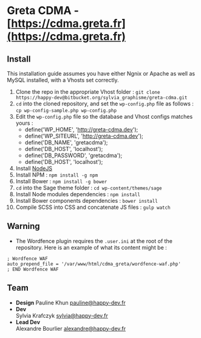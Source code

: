 # Greta CDMA - [https://cdma.greta.fr](https://cdma.greta.fr)

## Install

This installation guide assumes you have either Ngnix or Apache as well as MySQL installed, with a Vhosts set correctly.

1.  Clone the repo in the appropriate Vhost folder : `git clone https://happy-dev@bitbucket.org/sylvia_graphisme/greta-cdma.git`
2.  `cd` into the cloned repository, and set the `wp-config.php` file as follows : 
`cp wp-config-sample.php wp-config.php`
3.  Edit the `wp-config.php` file so the database and Vhost configs matches yours : 
    -  define('WP_HOME',     'http://greta-cdma.dev');
    -  define('WP_SITEURL',  'http://greta-cdma.dev');
    -  define('DB_NAME',     'gretacdma');
    -  define('DB_HOST',     'localhost');
    -  define('DB_PASSWORD', 'gretacdma');
    -  define('DB_HOST',     'localhost');
3.  Install [NodeJS](https://nodejs.org/en/)
4.  Install NPM : `npm install -g npm`
5.  Install Bower : `npm install -g bower`
6.  `cd` into the Sage theme folder : `cd wp-content/themes/sage`
7.  Install Node modules dependencies : `npm install`
8.  Install Bower components dependencies : `bower install`
9.  Compile SCSS into CSS and concatenate JS files : `gulp watch`


## Warning
*  The Wordfence plugin requires the `.user.ini` at the root of the repository. Here is an example of what its content might be : 
```
; Wordfence WAF
auto_prepend_file = '/var/www/html/cdma_greta/wordfence-waf.php'
; END Wordfence WAF
```


## Team
- __Design__
Pauline Khun [pauline@happy-dev.fr](mailto:pauline@happy-dev.fr)
- __Dev__  
Sylvia Krafczyk [sylvia@happy-dev.fr](mailto:sylvia@happy-dev.fr)
- __Lead Dev__  
Alexandre Bourlier [alexandre@happy-dev.fr](mailto:alexandre@happy-dev.fr)

